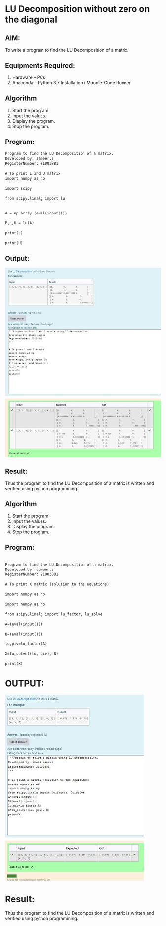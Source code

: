 # LU Decomposition without zero on the diagonal

## AIM:
To write a program to find the LU Decomposition of a matrix.

## Equipments Required:
1. Hardware – PCs
2. Anaconda – Python 3.7 Installation / Moodle-Code Runner

## Algorithm
1. Start the program.
2. Input the values.
3. Diaplay the program.
4. Stop the program.

## Program:
~~~
Program to find the LU Decomposition of a matrix.
Developed by: sameer.s
RegisterNumber: 21003881

# To print L and U matrix
import numpy as np

import scipy

from scipy.linalg import lu


A = np.array (eval(input()))

P,L,U = lu(A)

print(L)

print(U)
~~~
## Output:
![output](https://github.com/Shaik-sameer-AIML/LU-Decomposition/blob/main/LU%20decompo%201.JPG?raw=true)


## Result:
Thus the program to find the LU Decomposition of a matrix is written and verified using python programming.

## Algorithm
1. Start the program.
2. Input the values.
3. Display the program.
4. Stop the program.

## Program:
~~~

Program to find the LU Decomposition of a matrix.
Developed by: sameer.s
RegisterNumber: 21003881

# To print X matrix (solution to the equations)

import numpy as np

import numpy as np

from scipy.linalg import lu_factor, lu_solve

A=(eval(input()))

B=(eval(input()))

lu,piv=lu_factor(A)

X=lu_solve((lu, piv), B)

print(X)

~~~
# OUTPUT:
![output](https://github.com/Shaik-sameer-AIML/LU-Decomposition/blob/main/Lu%20decompo%202.JPG?raw=true)

# Result:
Thus the program to find the LU Decomposition of a matrix is written and verified using python programming.

